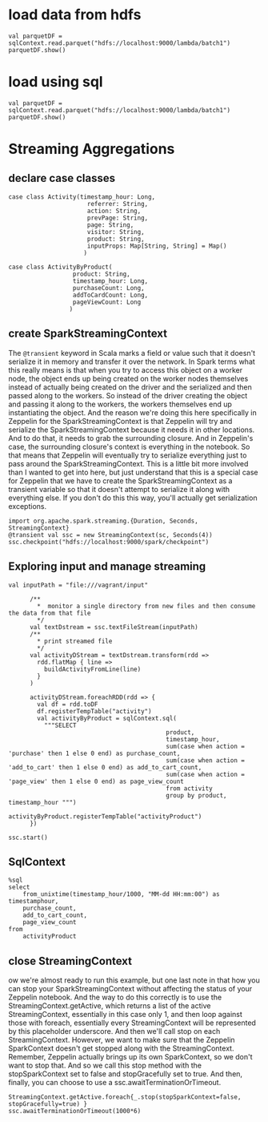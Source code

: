 # load data from hdfs 
```
val parquetDF = sqlContext.read.parquet("hdfs://localhost:9000/lambda/batch1")
parquetDF.show()
```
# load using sql 
```
val parquetDF = sqlContext.read.parquet("hdfs://localhost:9000/lambda/batch1")
parquetDF.show()
```
# Streaming Aggregations 

## declare case classes

```
case class Activity(timestamp_hour: Long,
                      referrer: String,
                      action: String,
                      prevPage: String,
                      page: String,
                      visitor: String,
                      product: String,
                      inputProps: Map[String, String] = Map()
                     )
                    
case class ActivityByProduct(
                  product: String,
                  timestamp_hour: Long,
                  purchaseCount: Long,
                  addToCardCount: Long,
                  pageViewCount: Long
                 )
```

## create SparkStreamingContext
The ```@transient``` keyword in Scala marks a field or value such that it doesn't serialize it in memory and 
transfer it over the network. In Spark terms what this really means is that when you try to access this 
object on a worker node, the object ends up being created on the worker nodes themselves instead of actually 
being created on the driver and the serialized and then passed along to the workers. 
So instead of the driver creating the object and passing it along to the workers, the workers themselves 
end up instantiating the object. And the reason we're doing this here specifically in Zeppelin for the 
SparkStreamingContext is that Zeppelin will try and serialize the SparkStreamingContext because it needs it 
in other locations. And to do that, it needs to grab the surrounding closure. 
And in Zeppelin's case, the surrounding closure's context is everything in the notebook. 
So that means that Zeppelin will eventually try to serialize everything just to pass around the SparkStreamingContext. 
This is a little bit more involved than I wanted to get into here, but just understand that this is a special 
case for Zeppelin that we have to create the SparkStreamingContext as a transient variable so that it doesn't 
attempt to serialize it along with everything else. If you don't do this this way, you'll actually get 
serialization exceptions. 

```
import org.apache.spark.streaming.{Duration, Seconds, StreamingContext}
@transient val ssc = new StreamingContext(sc, Seconds(4))
ssc.checkpoint("hdfs://localhost:9000/spark/checkpoint")
```

## Exploring input and manage streaming
```
val inputPath = "file:///vagrant/input"

      /**
        *  monitor a single directory from new files and then consume the data from that file
        */
      val textDstream = ssc.textFileStream(inputPath)
      /**
        * print streamed file
        */
      val activityDStream = textDstream.transform(rdd =>
        rdd.flatMap { line =>
          buildActivityFromLine(line)
        }
      )

      activityDStream.foreachRDD(rdd => {
        val df = rdd.toDF
        df.registerTempTable("activity")
        val activityByProduct = sqlContext.sql(
          """SELECT
                                            product,
                                            timestamp_hour,
                                            sum(case when action = 'purchase' then 1 else 0 end) as purchase_count,
                                            sum(case when action = 'add_to_cart' then 1 else 0 end) as add_to_cart_count,
                                            sum(case when action = 'page_view' then 1 else 0 end) as page_view_count
                                            from activity
                                            group by product, timestamp_hour """)

activityByProduct.registerTempTable("activityProduct")
      })
      
ssc.start()
```

## SqlContext
```
%sql
select
    from_unixtime(timestamp_hour/1000, "MM-dd HH:mm:00") as timestamphour,
    purchase_count,
    add_to_cart_count,
    page_view_count
from  
    activityProduct
```

## close StreamingContext  
ow we're almost ready to run this example, but one last note in that how you can stop your
SparkStreamingContext without affecting the status of your Zeppelin notebook. 
And the way to do this correctly is to use the StreamingContext.getActive, which returns a list of the
active StreamingContext, essentially in this case only 1, and then loop against those with foreach,
essentially every StreamingContext will be represented by this placeholder underscore. 
And then we'll call stop on each StreamingContext. However, we want to make sure that the Zeppelin
SparkContext doesn't get stopped along with the StreamingContext. 
Remember, Zeppelin actually brings up its own SparkContext, so we don't want to stop that. 
And so we call this stop method with the stopSparkContext set to false and stopGracefully set to true. 
And then, finally, you can choose to use a ssc.awaitTerminationOrTimeout. 

```
StreamingContext.getActive.foreach{_.stop(stopSparkContext=false, stopGracefully=true) }
ssc.awaitTerminationOrTimeout(1000*6)
```

